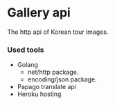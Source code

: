 # Gallery api

The http api of Korean tour images.

### Used tools

- Golang
  - net/http package.
  - encoding/json package.
- Papago translate api
- Heroku hosting
